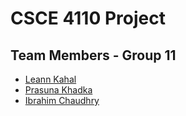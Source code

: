 # CSCE 4110 Project

## Team Members - Group 11
* [Leann Kahal](https://github.com/lnkl26)
* [Prasuna Khadka]()
* [Ibrahim Chaudhry](https://github.com/IChaudhry892)